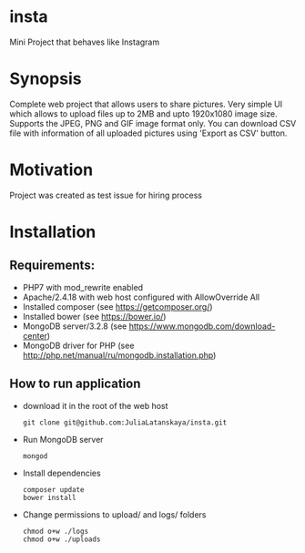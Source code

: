 # insta
Mini Project that behaves like Instagram

Synopsis
==============
Complete web project that allows users to share pictures. 
Very simple UI which allows to upload files up to 2MB and upto 1920x1080 image size. 
Supports the JPEG, PNG and GIF image format only.
You can download CSV file with information of all uploaded pictures using 'Export as CSV' button.

Motivation
==============
Project was created as test issue for hiring process

Installation
==============
Requirements:
--------------
- PHP7 with mod_rewrite enabled
- Apache/2.4.18 with web host configured with AllowOverride All
- Installed composer (see https://getcomposer.org/)
- Installed bower (see https://bower.io/)
- MongoDB server/3.2.8 (see https://www.mongodb.com/download-center)
- MongoDB driver for PHP (see http://php.net/manual/ru/mongodb.installation.php)

How to run application
--------------
- download it in the root of the web host

	```
    git clone git@github.com:JuliaLatanskaya/insta.git
    ```
    
- Run MongoDB server

    ```
	mongod
    ```
    
- Install dependencies

    ```
	composer update
	bower install
    ```
- Change permissions to upload/ and logs/ folders

    ```
    chmod o+w ./logs
    chmod o+w ./uploads
    ```
